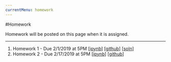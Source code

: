 ```yaml
---
currentMenu: homework
---
```


#Homework

Homework will be posted on this page when it is assigned.

---


1. Homework 1 - Due 2/1/2019 at 5PM  [[ipynb](./hw/2019_winter/CME193-Assignment1.ipynb)] [[github](https://github.com/icme/cme193/blob/gh-pages/hw/2019_winter/CME193-Assignment1.ipynb)] [[soln](./hw/2019_winter/CME193-Assignment1-soln.ipynb)] 
1. Homework 2 - Due 2/17/2019 at 5PM  [[ipynb](./hw/2019_winter/CME193-Assignment2.ipynb)] [[github](https://github.com/icme/cme193/blob/gh-pages/hw/2019_winter/CME193-Assignment2.ipynb)]
